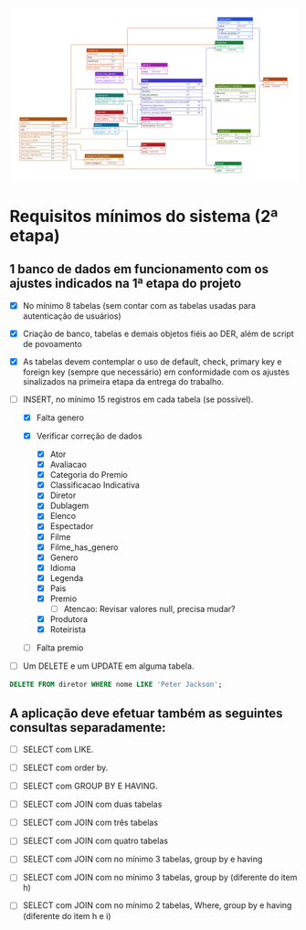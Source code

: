![](bdSQL.svg)

# Requisitos mínimos do sistema (2ª etapa) 

## 1 banco de dados em funcionamento com os ajustes indicados na 1ª etapa do projeto 

- [X] No mínimo 8 tabelas (sem contar com as tabelas usadas para autenticação de usuários) 

- [X] Criação de banco, tabelas e demais objetos fiéis ao DER, além de script de povoamento 
    
- [X] As tabelas devem contemplar o uso de default, check, primary key e foreign key (sempre que necessário) em conformidade com os ajustes sinalizados na primeira etapa da entrega do trabalho. 

- [ ] INSERT, no mínimo 15 registros em cada tabela (se possível). 

   - [X] Falta genero

   - [X] Verificar correção de dados

      - [X] Ator
      - [X] Avaliacao
      - [X] Categoria do Premio
      - [X] Classificacao Indicativa
      - [X] Diretor
      - [X] Dublagem
      - [X] Elenco
      - [X] Espectador
      - [X] Filme
      - [X] Filme_has_genero
      - [X] Genero
      - [X] Idioma
      - [X] Legenda
      - [X] Pais
      - [X] Premio
         - [ ] Atencao: Revisar valores null, precisa mudar?
      - [X] Produtora
      - [X] Roteirista

   - [ ] Falta premio

- [ ] Um DELETE e um UPDATE em alguma tabela. 

```sql
DELETE FROM diretor WHERE nome LIKE 'Peter Jackson';
```

## A aplicação deve efetuar também as seguintes consultas separadamente:  

- [ ] SELECT com LIKE. 

- [ ] SELECT com order by. 

- [ ] SELECT com GROUP BY E HAVING. 

- [ ] SELECT com JOIN com duas tabelas 

- [ ] SELECT com JOIN com três tabelas 

- [ ] SELECT com JOIN com quatro tabelas 

- [ ] SELECT com JOIN com no mínimo 3 tabelas, group by e having 

- [ ] SELECT com JOIN com no mínimo 3 tabelas, group by (diferente do item h) 

- [ ] SELECT com JOIN com no mínimo 2 tabelas, Where, group by e having (diferente do item h e i) 

